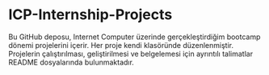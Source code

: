 # ICP-Internship-Projects
Bu GitHub deposu, Internet Computer üzerinde gerçekleştirdiğim bootcamp dönemi projelerini içerir. Her proje kendi klasöründe düzenlenmiştir. Projelerin çalıştırılması, geliştirilmesi ve belgelemesi için ayrıntılı talimatlar README dosyalarında bulunmaktadır.
